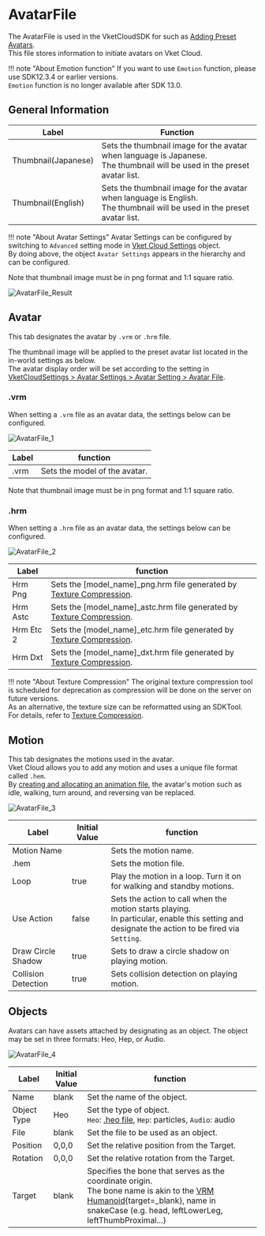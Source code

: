 # AvatarFile

The AvatarFile is used in the VketCloudSDK for such as [Adding Preset Avatars](PresetAvatar.md).<br>
This file stores information to initiate avatars on Vket Cloud.

!!! note "About Emotion function"
    If you want to use `Emotion` function, please use SDK12.3.4 or earlier versions.<br>
    `Emotion` function is no longer available after SDK 13.0.

## General Information

| Label | Function |
| ---- | ---- |
| Thumbnail(Japanese) | Sets the thumbnail image for the avatar when language is Japanese. <br> The thumbnail will be used in the preset avatar list. |
| Thumbnail(English) | Sets the thumbnail image for the avatar when language is English. <br> The thumbnail will be used in the preset avatar list. |

!!! note "About Avatar Settings"
    Avatar Settings can be configured by switching to `Advanced` setting mode in [Vket Cloud Settings](../VketCloudSettings/Overview.md) object.<br>
    By doing above, the object `Avatar Settings` appears in the hierarchy and can be configured.

Note that thumbnail image must be in png format and 1:1 square ratio.

![AvatarFile_Result](img/AvatarFile_Result.jpg)

## Avatar

This tab designates the avatar by `.vrm` or `.hrm` file.

The thumbnail image will be applied to the preset avatar list located in the in-world settings as below.<br>
The avatar display order will be set according to the setting in [VketCloudSettings > Avatar Settings > Avatar Setting > Avatar File](../VketCloudSettings/AvatarSettings.md).<br>

### .vrm

When setting a `.vrm` file as an avatar data, the settings below can be configured.

![AvatarFile_1](img/AvatarFile_1.jpg)

| Label | function |
| ---- | ---- |
| .vrm | Sets the model of the avatar. |

Note that thumbnail image must be in png format and 1:1 square ratio.

### .hrm

When setting a `.hrm` file as an avatar data, the settings below can be configured.

![AvatarFile_2](img/AvatarFile_2.jpg)

| Label | function |
| ---- | ---- |
| Hrm Png | Sets the [model_name]_png.hrm file generated by [Texture Compression](../WorldOptimization/TextureCompression.md). |
| Hrm Astc | Sets the [model_name]_astc.hrm file generated by [Texture Compression](../WorldOptimization/TextureCompression.md). |
| Hrm Etc 2 | Sets the [model_name]_etc.hrm file generated by [Texture Compression](../WorldOptimization/TextureCompression.md). |
| Hrm Dxt | Sets the [model_name]_dxt.hrm file generated by [Texture Compression](../WorldOptimization/TextureCompression.md). |

!!! note "About Texture Compression"
    The original texture compression tool is scheduled for deprecation as compression will be done on the server on future versions.<br>
    As an alternative, the texture size can be reformatted using an SDKTool.<br>
    For details, refer to [Texture Compression](../WorldOptimization/TextureCompression.md).

## Motion

This tab designates the motions used in the avatar.<br>
Vket Cloud allows you to add any motion and uses a unique file format called `.hem`.<br>
By [creating and allocating an animation file](../HEMAnimationConverter/AnimationConverter.md), the avatar's motion such as idle, walking, turn around, and reversing van be replaced.

![AvatarFile_3](img/AvatarFile_3.jpg)

| Label | Initial Value | function |
| ---- | ---- | ---- |
| Motion Name | | Sets the motion name. |
| .hem | | Sets the motion file. |
| Loop | true | Play the motion in a loop. Turn it on for walking and standby motions. |
| Use Action | false | Sets the action to call when the motion starts playing.<br>  In particular, enable this setting and designate the action to be fired via `Setting`. |
| Draw Circle Shadow | true | Sets to draw a circle shadow on playing motion. |
| Collision Detection | true | Sets collision detection on playing motion. |

## Objects

Avatars can have assets attached by designating as an object.
The object may be set in three formats: Heo, Hep, or Audio.

![AvatarFile_4](img/AvatarFile_4.jpg)

|  Label | Initial Value | function |
| ----   | ---- | ---- |
| Name | blank | Set the name of the object. |
| Object Type | Heo | Set the type of object. <br>`Heo`: [.heo file](../WorldMakingGuide/HEOExporter_Tutorial.md), `Hep`: particles, `Audio`: audio |
| File | blank | Set the file to be used as an object. |
| Position | 0,0,0 | Set the relative position from the Target. |
| Rotation | 0,0,0 | Set the relative rotation from the Target. |
| Target | blank | Specifies the bone that serves as the coordinate origin. <br> The bone name is akin to the [VRM Humanoid](https://vrm.dev/en/univrm/humanoid/humanoid_overview){target=_blank}, name in snakeCase (e.g. head, leftLowerLeg, leftThumbProximal...)|
